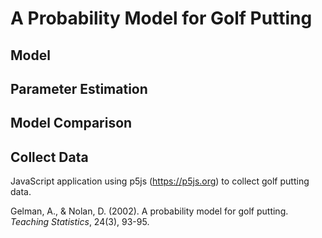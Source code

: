 # A Probability Model for Golf Putting


## Model

## Parameter Estimation

## Model Comparison

## Collect Data
JavaScript application using p5js (https://p5js.org) to collect golf putting data.  



Gelman, A., & Nolan, D. (2002). A probability model for golf
putting. *Teaching Statistics*, 24(3), 93-95.
